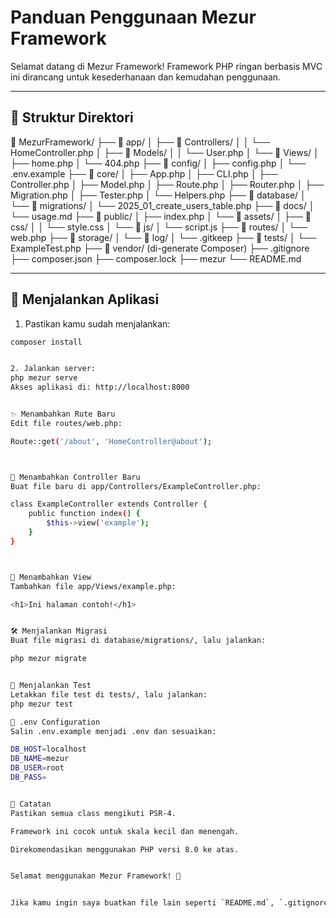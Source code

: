 # Panduan Penggunaan Mezur Framework

Selamat datang di Mezur Framework! Framework PHP ringan berbasis MVC ini dirancang untuk kesederhanaan dan kemudahan penggunaan.

---

## 📁 Struktur Direktori

📁 MezurFramework/
├── 📁 app/
│   ├── 📁 Controllers/
│   │   └── HomeController.php
│   ├── 📁 Models/
│   │   └── User.php
│   └── 📁 Views/
│       ├── home.php
│       └── 404.php
├── 📁 config/
│   ├── config.php
│   └── .env.example
├── 📁 core/
│   ├── App.php
│   ├── CLI.php
│   ├── Controller.php
│   ├── Model.php
│   ├── Route.php
│   ├── Router.php
│   ├── Migration.php
│   ├── Tester.php
│   └── Helpers.php
├── 📁 database/
│   └── 📁 migrations/
│       └── 2025_01_create_users_table.php
├── 📁 docs/
│   └── usage.md
├── 📁 public/
│   ├── index.php
│   └── 📁 assets/
│       ├── 📁 css/
│       │   └── style.css
│       └── 📁 js/
│           └── script.js
├── 📁 routes/
│   └── web.php
├── 📁 storage/
│   └── 📁 log/
│       └── .gitkeep
├── 📁 tests/
│   └── ExampleTest.php
├── 📁 vendor/ (di-generate Composer)
├── .gitignore
├── composer.json
├── composer.lock
├── mezur
└── README.md




---

## 🚀 Menjalankan Aplikasi

1. Pastikan kamu sudah menjalankan:

```bash
composer install


2. Jalankan server:
php mezur serve
Akses aplikasi di: http://localhost:8000


✨ Menambahkan Rute Baru
Edit file routes/web.php:

Route::get('/about', 'HomeController@about');



🧠 Menambahkan Controller Baru
Buat file baru di app/Controllers/ExampleController.php:

class ExampleController extends Controller {
    public function index() {
        $this->view('example');
    }
}



🎨 Menambahkan View
Tambahkan file app/Views/example.php:

<h1>Ini halaman contoh!</h1>


🛠️ Menjalankan Migrasi
Buat file migrasi di database/migrations/, lalu jalankan:

php mezur migrate


🧪 Menjalankan Test
Letakkan file test di tests/, lalu jalankan:
php mezur test

📝 .env Configuration
Salin .env.example menjadi .env dan sesuaikan:

DB_HOST=localhost
DB_NAME=mezur
DB_USER=root
DB_PASS=


📌 Catatan
Pastikan semua class mengikuti PSR-4.

Framework ini cocok untuk skala kecil dan menengah.

Direkomendasikan menggunakan PHP versi 8.0 ke atas.


Selamat menggunakan Mezur Framework! 🎉


Jika kamu ingin saya buatkan file lain seperti `README.md`, `.gitignore`, atau bagian lain dari struktur project, tinggal beri tahu saja.
